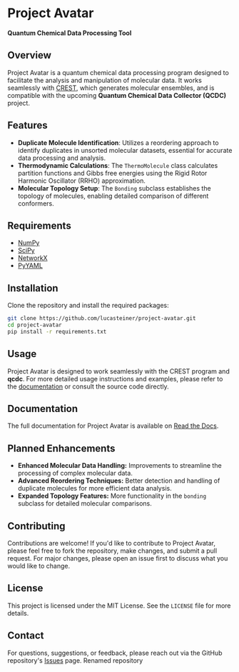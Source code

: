 # Project Avatar

**Quantum Chemical Data Processing Tool**

## Overview

Project Avatar is a quantum chemical data processing program designed to facilitate the analysis and manipulation of molecular data. It works seamlessly with [CREST](https://github.com/grimme-lab/crest), which generates molecular ensembles, and is compatible with the upcoming **Quantum Chemical Data Collector (QCDC)** project.

## Features

- **Duplicate Molecule Identification**: Utilizes a reordering approach to identify duplicates in unsorted molecular datasets, essential for accurate data processing and analysis.
- **Thermodynamic Calculations**: The `ThermoMolecule` class calculates partition functions and Gibbs free energies using the Rigid Rotor Harmonic Oscillator (RRHO) approximation.
- **Molecular Topology Setup**: The `Bonding` subclass establishes the topology of molecules, enabling detailed comparison of different conformers.

## Requirements

- [NumPy](https://numpy.org/)
- [SciPy](https://www.scipy.org/)
- [NetworkX](https://networkx.org/)
- [PyYAML](https://pyyaml.org/)

## Installation

Clone the repository and install the required packages:
```bash
git clone https://github.com/lucasteiner/project-avatar.git
cd project-avatar
pip install -r requirements.txt
```

## Usage

Project Avatar is designed to work seamlessly with the CREST program and **qcdc**. For more detailed usage instructions and examples, please refer to the [documentation](https://project-avatar.readthedocs.io/en/latest/) or consult the source code directly.

## Documentation

The full documentation for Project Avatar is available on [Read the Docs](https://project-avatar.readthedocs.io/en/latest/). 

## Planned Enhancements

- **Enhanced Molecular Data Handling:** Improvements to streamline the processing of complex molecular data.
- **Advanced Reordering Techniques:** Better detection and handling of duplicate molecules for more efficient data analysis.
- **Expanded Topology Features:** More functionality in the `bonding` subclass for detailed molecular comparisons.

## Contributing

Contributions are welcome! If you'd like to contribute to Project Avatar, please feel free to fork the repository, make changes, and submit a pull request. For major changes, please open an issue first to discuss what you would like to change.

## License

This project is licensed under the MIT License. See the `LICENSE` file for more details.

## Contact

For questions, suggestions, or feedback, please reach out via the GitHub repository's [Issues](https://github.com/lucasteiner/project-avatar/issues) page.
Renamed repository
